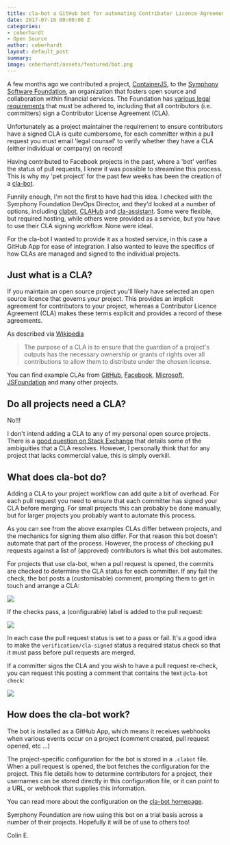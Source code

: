 ```yaml
---
title: cla-bot a GitHub bot for automating Contributor Licence Agreements
date: 2017-07-16 00:00:00 Z
categories:
- ceberhardt
- Open Source
author: ceberhardt
layout: default_post
summary:
image: ceberhardt/assets/featured/bot.png
---
```


A few months ago we contributed a project, [ContainerJS](https://github.com/symphonyoss/containerjs/), to the [Symphony Software Foundation](https://symphony.foundation/), an organization that fosters open source and collaboration within financial services. The Foundation has [various legal requirements](https://symphonyoss.atlassian.net/wiki/display/FM/Legal+Requirements) that must be adhered to, including that all contributors (i.e. committers) sign a Contributor License Agreement (CLA).

Unfortunately as a project maintainer the requirement to ensure contributors have a signed CLA is quite cumbersome, for each committer within a pull request you must email 'legal counsel' to verify whether they have a CLA (either individual or company) on record!

Having contributed to Facebook projects in the past, where a 'bot' verifies the status of pull requests, I knew it was possible to streamline this process. This is why my 'pet project' for the past few weeks has been the creation of a [cla-bot](https://colineberhardt.github.io/cla-bot/).

Funnily enough, I'm not the first to have had this idea. I checked with the Symphony Foundation DevOps Director, and they'd looked at a number of options, including [clabot](https://github.com/clabot/clabot), [CLAHub](https://www.clahub.com/) and [cla-assistant](https://github.com/cla-assistant). Some were flexible, but required hosting, while others were provided as a service, but you have to use their CLA signing workflow. None were ideal.

For the cla-bot I wanted to provide it as a hosted service, in this case a GitHub App for ease of integration. I also wanted to leave the specifics of how CLAs are managed and signed to the individual projects.

## Just what is a CLA?

If you maintain an open source project you'll likely have selected an open source licence that governs your project. This provides an implicit agreement for contributors to your project, whereas a Contributor Licence Agreement (CLA) makes these terms explicit and provides a record of these agreements.

As described via [Wikipedia](https://en.wikipedia.org/wiki/Contributor_License_Agreement)

> The purpose of a CLA is to ensure that the guardian of a project's outputs has the necessary ownership or grants of rights over all contributions to allow them to distribute under the chosen license.

You can find example CLAs from [GitHub](https://cla.github.com/), [Facebook](https://code.facebook.com/cla), [Microsoft](https://cla.microsoft.com/), [JSFoundation](https://js.foundation/CLA) and many other projects.

## Do all projects need a CLA?

No!!!

I don't intend adding a CLA to any of my personal open source projects. There is a [good question on Stack Exchange](https://softwareengineering.stackexchange.com/questions/168020/how-signing-out-a-cla-prevents-legal-issues-in-open-source-projects) that details some of the ambiguities that a CLA resolves. However, I personally think that for any project that lacks commercial value, this is simply overkill.

## What does cla-bot do?

Adding a CLA to your project workflow can add quite a bit of overhead. For each pull request you need to ensure that each committer has signed your CLA before merging. For small projects this can probably be done manually, but for larger projects you probably want to automate this process.

As you can see from the above examples CLAs differ between projects, and the mechanics for signing them also differ. For that reason this bot doesn't automate that part of the process. However, the process of checking pull requests against a list of (approved) contributors is what this bot automates.

For projects that use cla-bot, when a pull request is opened, the commits are checked to determine the CLA status for each committer. If any fail the check, the bot posts a (customisable) comment, prompting them to get in touch and arrange a CLA:

<img src="{{ site.baseurl }}/ceberhardt/assets/clabot/bot-comment.png" />

If the checks pass, a (configurable) label is added to the pull request:

<img src="{{ site.baseurl }}/ceberhardt/assets/clabot/bot-label.png" />

In each case the pull request status is set to a pass or fail. It's a good idea to make the `verification/cla-signed` status a required status check so that it must pass before pull requests are merged.

If a committer signs the CLA and you wish to have a pull request re-check, you can request this posting a comment that contains the text `@cla-bot check`:

<img src="{{ site.baseurl }}/ceberhardt/assets/clabot/bot-recheck.png" />

## How does the cla-bot work?

The bot is installed as a GitHub App, which means it receives webhooks when various events occur on a project (comment created, pull request opened, etc ...)

The project-specific configuration for the bot is stored in a `.clabot` file. When a pull request is opened, the bot fetches the configuration for the project. This file details how to determine contributors for a project, their usernames can be stored directly in this configuration file, or it can point to a URL, or webhook that supplies this information.

You can read more about the configuration on the [cla-bot homepage](https://colineberhardt.github.io/cla-bot/#configuration-options).

Symphony Foundation are now using this bot on a trial basis across a number of their projects. Hopefully it will be of use to others too!

Colin E.

